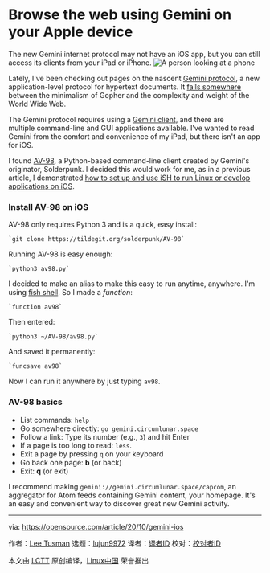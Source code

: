 [#]: collector: (lujun9972)
[#]: translator: ( )
[#]: reviewer: ( )
[#]: publisher: ( )
[#]: url: ( )
[#]: subject: (Browse the web using Gemini on your Apple device)
[#]: via: (https://opensource.com/article/20/10/gemini-ios)
[#]: author: (Lee Tusman https://opensource.com/users/leeto)

Browse the web using Gemini on your Apple device
======
The new Gemini internet protocol may not have an iOS app, but you can
still access its clients from your iPad or iPhone.
![A person looking at a phone][1]

Lately, I've been checking out pages on the nascent [Gemini protocol][2], a new application-level protocol for hypertext documents. It [falls somewhere][3] between the minimalism of Gopher and the complexity and weight of the World Wide Web.

The Gemini protocol requires using a [Gemini client][4], and there are multiple command-line and GUI applications available. I've wanted to read Gemini from the comfort and convenience of my iPad, but there isn't an app for iOS.

I found [AV-98][5], a Python-based command-line client created by Gemini's originator, Solderpunk. I decided this would work for me, as in a previous article, I demonstrated [how to set up and use iSH to run Linux or develop applications on iOS][6].

### Install AV-98 on iOS

AV-98 only requires Python 3 and is a quick, easy install:


```
`git clone https://tildegit.org/solderpunk/AV-98`
```

Running AV-98 is easy enough:


```
`python3 av98.py`
```

I decided to make an alias to make this easy to run anytime, anywhere. I'm using [fish shell][7]. So I made a _function_:


```
`function av98`
```

Then entered:


```
`python3 ~/AV-98/av98.py`
```

And saved it permanently:


```
`funcsave av98`
```

Now I can run it anywhere by just typing `av98`.

### AV-98 basics

  * List commands: `help`
  * Go somewhere directly: `go gemini.circumlunar.space`
  * Follow a link: Type its number (e.g., `3`) and hit Enter
  * If a page is too long to read: `less`.
  * Exit a page by pressing `q` on your keyboard
  * Go back one page: **b** (or back)
  * Exit: **q** (or exit)



I recommend making `gemini://gemini.circumlunar.space/capcom`, an aggregator for Atom feeds containing Gemini content, your homepage. It's an easy and convenient way to discover great new Gemini activity.

--------------------------------------------------------------------------------

via: https://opensource.com/article/20/10/gemini-ios

作者：[Lee Tusman][a]
选题：[lujun9972][b]
译者：[译者ID](https://github.com/译者ID)
校对：[校对者ID](https://github.com/校对者ID)

本文由 [LCTT](https://github.com/LCTT/TranslateProject) 原创编译，[Linux中国](https://linux.cn/) 荣誉推出

[a]: https://opensource.com/users/leeto
[b]: https://github.com/lujun9972
[1]: https://opensource.com/sites/default/files/styles/image-full-size/public/lead-images/idea_innovation_mobile_phone.png?itok=RqVtvxkd (A person looking at a phone)
[2]: https://gemini.circumlunar.space/
[3]: https://opensource.com/article/20/9/introduction-gemini
[4]: https://gemini.circumlunar.space/clients.html
[5]: https://tildegit.org/solderpunk/AV-98
[6]: https://opensource.com/article/20/9/run-linux-ios
[7]: https://opensource.com/article/20/3/fish-shell
